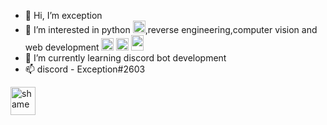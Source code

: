 - 👋 Hi, I’m exception
- 👀 I’m interested in python <img src = "https://upload.wikimedia.org/wikipedia/commons/thumb/c/c3/Python-logo-notext.svg/1200px-Python-logo-notext.svg.png" size = 20 height = 20>,reverse engineering,computer vision and web development <img src = "https://cdn-icons-png.flaticon.com/512/732/732212.png" width = 20 height = 20 title = "html"> <img src = "https://upload.wikimedia.org/wikipedia/commons/thumb/9/99/Unofficial_JavaScript_logo_2.svg/2048px-Unofficial_JavaScript_logo_2.svg.png" height = 20 width = 20 title = "js"> <img src = "https://upload.wikimedia.org/wikipedia/commons/thumb/d/d5/CSS3_logo_and_wordmark.svg/1200px-CSS3_logo_and_wordmark.svg.png" height = 25 width = 20 title = "css">
- 🌱 I’m currently learning discord bot development
- 📫 discord - Exception#2603
<img src = "https://cdn.discordapp.com/emojis/980742479546572850.webp?size=96&quality=lossless" height = 45 width = 40 title = "shame">
<!---
xw8-568/xw8-568 is a ✨ special ✨ repository because its `README.md` (this file) appears on your GitHub profile.
You can click the Preview link to take a look at your changes.
--->
